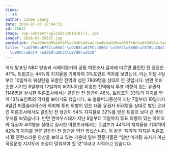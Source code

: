 ```yaml
---
Views:
- '38'
author: Jihee Jeong
date: 2016-07-13 17:04:31
id: 25637
image: /wp-content/uploads/2016/07/1..jpe
imagef: 2016-07-25637.jpg
permalink: /%ed%9e%90%eb%9f%ac%eb%a6%ac-%ed%8a%b8%eb%9f%bc%ed%94%84-%ec%97%ac%eb%a1%a0%ec%a1%b0%ec%82%ac-%ec%b2%9c%ec%b0%a8%eb%a7%8c%eb%b3%84-%ed%98%bc%eb%9e%80/
title: "\uD790\uB7EC\uB9AC-\uD2B8\uB7FC\uD504 \uC5EC\uB860\uC870\uC0AC \uCC9C\uCC28\
  \uB9CC\uBCC4 \u2018\uD63C\uB780\u2019"
---
```


어제 발표된 NBC 방송과 서베이몽키의 공동 여론조사 결과에 따르면 클린턴 전 장관은 47%, 트럼프는 44%의 지지율을 기록하여 3%포인트 격차를 보였는데, 이는 이달 4일부터 10일까지 워싱턴을 포함한 전역의 성인 7869명을 상대로 한 것입니다. 반면 엇비슷한 시기인 8일부터 12일까지 버지니아를 비롯한 전역에서 투표 의향이 있는 유권자 1146명을 실시한 여론조사에서는 클린턴 전 장관이 46%, 트럼프가 33%의 지지를 얻어 13%포인트의 격차를 보이기도 했습니다. 또 불룸버그통신이 지난 7일부터 10일까지 4일간 퍼플슬라이스에 의뢰해 투표 의향이 있는 대졸 유권자 653명을 상대로 벌인 온라인 여론조사에서도 클린턴 전 장관이 54% 지지율로 32%를 얻은 트럼프 보다 큰 폭의 우세를 보였습니다. 반면 먼마우스대가 지난 8일부터 11일까지 투표 의향이 있는 아이오와 유권자 401명을 상대로 실시한 여론조사에서는 트럼프가 44%의 지지율을 기록하여 42%의 지지를 얻은 클린턴 전 장관을 약간 앞섰습니다. 이 같은 ‘제각각 지지율 여론조사’로 혼란스러운 양상을 보이고 있는 가운데 일부 전문가들은 “일반 마케팅 조사가 아닌 국정운영 지지도에 초점이 맞춰져야 할 것”이라고 지적하고 있습니다.